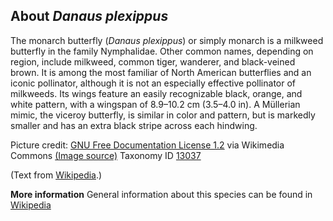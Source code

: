**About *Danaus plexippus***
-------------------------
The monarch butterfly (*Danaus plexippus*) or simply monarch is a 
milkweed butterfly in the family Nymphalidae. Other common names, 
depending on region, include milkweed, common tiger, wanderer, and 
black-veined brown. It is among the most familiar of North American 
butterflies and an iconic pollinator, although it is not an especially 
effective pollinator of milkweeds. Its wings feature an easily 
recognizable black, orange, and white pattern, with a wingspan of 
8.9–10.2 cm (3.5–4.0 in). A Müllerian mimic, the viceroy butterfly, is 
similar in color and pattern, but is markedly smaller and has an extra 
black stripe across each hindwing.


Picture credit: [GNU Free Documentation License 1.2](http://www.gnu.org/licenses/old-licenses/fdl-1.2.html) via Wikimedia Commons [(Image source)](https://en.wikipedia.org/wiki/File:Monarch_Butterfly_Danaus_plexippus_Male_2664px.jpg)
Taxonomy ID [13037](https://www.uniprot.org/taxonomy/13037)

(Text from [Wikipedia](https://en.wikipedia.org/).)

**More information**
General information about this species can be found in [Wikipedia](https://en.wikipedia.org/wiki/Monarch_butterfly)
